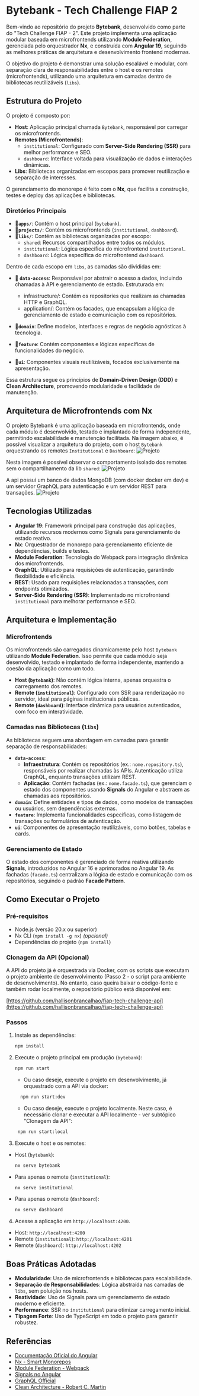 # Bytebank - Tech Challenge FIAP 2

Bem-vindo ao repositório do projeto **Bytebank**, desenvolvido como parte do "Tech Challenge FIAP - 2". Este projeto implementa uma aplicação modular baseada em microfrontends utilizando **Module Federation**, gerenciada pelo orquestrador **Nx**, e construída com **Angular 19**, seguindo as melhores práticas de arquitetura e desenvolvimento frontend modernas.

O objetivo do projeto é demonstrar uma solução escalável e modular, com separação clara de responsabilidades entre o host e os remotes (microfrontends), utilizando uma arquitetura em camadas dentro de bibliotecas reutilizáveis (`libs`).

## Estrutura do Projeto

O projeto é composto por:
- **Host**: Aplicação principal chamada `Bytebank`, responsável por carregar os microfrontends.
- **Remotes (Microfrontends)**:
  - `institutional`: Configurado com **Server-Side Rendering (SSR)** para melhor performance e SEO.
  - `dashboard`: Interface voltada para visualização de dados e interações dinâmicas.
- **Libs**: Bibliotecas organizadas em escopos para promover reutilização e separação de interesses.

O gerenciamento do monorepo é feito com o **Nx**, que facilita a construção, testes e deploy das aplicações e bibliotecas.

### Diretórios Principais
- **📂`apps/`**: Contém o host principal (`bytebank`).
- **📂`projects/`**: Contém os microfrontends (`institutional`, `dashboard`).
- **📂`libs/`**: Contém as bibliotecas organizadas por escopo:
  - `shared`: Recursos compartilhados entre todos os módulos.
  - `institutional`: Lógica específica do microfrontend `institutional`.
  - `dashboard`: Lógica específica do microfrontend `dashboard`.

Dentro de cada escopo em `libs`, as camadas são divididas em:

- **📂 `data-access`**: Responsável por abstrair o acesso a dados, incluindo chamadas à API e gerenciamento de estado.
  Estruturada em:
    - infrastructure/: Contém os repositories que realizam as chamadas HTTP e GraphQL.
    - application/: Contém os facades, que encapsulam a lógica de gerenciamento de estado e comunicação com os repositórios.
  
- **📂`domain`**: Define modelos, interfaces e regras de negócio agnósticas à tecnologia.
- **📂`feature`**: Contém componentes e lógicas específicas de funcionalidades do negócio.
- **📂`ui`**: Componentes visuais reutilizáveis, focados exclusivamente na apresentação.

Essa estrutura segue os princípios de **Domain-Driven Design (DDD)** e **Clean Architecture**, promovendo modularidade e facilidade de manutenção.

## Arquitetura de Microfrontends com Nx

O projeto Bytebank é uma aplicação baseada em microfrontends, onde cada módulo é desenvolvido, testado e implantado de forma independente, permitindo escalabilidade e manutenção facilitada.
Na imagem abaixo, é possível visualizar a arquitetura do projeto, com o host `Bytebank` orquestrando os remotes `Institutional` e `Dashboard`:
![Projeto](apps/bytebank/public/assets/images/graph.png)

Nesta imagem é possível observar o comportamento isolado dos remotes sem o compartilhamento da lib `shared`:
![Projeto](apps/bytebank/public/assets/images/projects-graph.png)

A api possui um banco de dados MongoDB (com docker docker em dev) e um servidor GraphQL para autenticação e um servidor REST para transações.
![Projeto](apps/bytebank/public/assets/images/api-arch.png)

## Tecnologias Utilizadas

- **Angular 19**: Framework principal para construção das aplicações, utilizando recursos modernos como Signals para gerenciamento de estado reativo.
- **Nx**: Orquestrador de monorepo para gerenciamento eficiente de dependências, builds e testes.
- **Module Federation**: Tecnologia do Webpack para integração dinâmica dos microfrontends.
- **GraphQL**: Utilizado para requisições de autenticação, garantindo flexibilidade e eficiência.
- **REST**: Usado para requisições relacionadas a transações, com endpoints otimizados.
- **Server-Side Rendering (SSR)**: Implementado no microfrontend `institutional` para melhorar performance e SEO.

## Arquitetura e Implementação

### Microfrontends
Os microfrontends são carregados dinamicamente pelo host `Bytebank` utilizando **Module Federation**. Isso permite que cada módulo seja desenvolvido, testado e implantado de forma independente, mantendo a coesão da aplicação como um todo.

- **Host (`bytebank`)**: Não contém lógica interna, apenas orquestra o carregamento dos remotes.
- **Remote (`institutional`)**: Configurado com SSR para renderização no servidor, ideal para páginas institucionais públicas.
- **Remote (`dashboard`)**: Interface dinâmica para usuários autenticados, com foco em interatividade.

### Camadas nas Bibliotecas (`libs`)
As bibliotecas seguem uma abordagem em camadas para garantir separação de responsabilidades:

- **`data-access`**:
  - **Infraestrutura**: Contém os repositórios (ex.: `nome.repository.ts`), responsáveis por realizar chamadas às APIs. Autenticação utiliza GraphQL, enquanto transações utilizam REST.
  - **Aplicação**: Contém fachadas (ex.: `nome.facade.ts`), que gerenciam o estado dos componentes usando **Signals** do Angular e abstraem as chamadas aos repositórios.
- **`domain`**: Define entidades e tipos de dados, como modelos de transações ou usuários, sem dependências externas.
- **`feature`**: Implementa funcionalidades específicas, como listagem de transações ou formulários de autenticação.
- **`ui`**: Componentes de apresentação reutilizáveis, como botões, tabelas e cards.

### Gerenciamento de Estado
O estado dos componentes é gerenciado de forma reativa utilizando **Signals**, introduzidos no Angular 16 e aprimorados no Angular 19. As fachadas (`facade.ts`) centralizam a lógica de estado e comunicação com os repositórios, seguindo o padrão **Facade Pattern**.

## Como Executar o Projeto

### Pré-requisitos
- Node.js (versão 20.x ou superior)
- Nx CLI (`npm install -g nx`) _(opcional)_
- Dependências do projeto (`npm install`)

### Clonagem da API (Opcional)

A API do projeto já é orquestrada via Docker, com os scripts que executam o projeto ambiente de desenvolvimento (Passo 2 - o script para ambiente de desenvolvimento). No entanto, caso queira baixar o código-fonte e também rodar localmente, o repositório público está disponível em:

[https://github.com/hallisonbrancalhao/fiap-tech-challenge-api](https://github.com/hallisonbrancalhao/fiap-tech-challenge-api)

### Passos

1. Instale as dependências:
   ```bash
   npm install
   ```

2. Execute o projeto principal em produção (`bytebank`):
   ```bash
   npm run start
   ```
   - Ou caso deseje, execute o projeto em desenvolvimento, já orquestrado com a API via docker:
   ```bash
     npm run start:dev
   ```
    - Ou caso deseje, execute o projeto localmente. Neste caso, é necessário clonar e executar a API localmente - ver subtópico "Clonagem da API":
   ```bash
    npm run start:local
    ```
3. Execute o host e os remotes:
  - Host (`bytebank`):
    ```bash
    nx serve bytebank
    ```
  - Para apenas o remote (`institutional`):
    ```bash
    nx serve institutional
    ```
  - Para apenas o remote (`dashboard`):
    ```bash
    nx serve dashboard
    ```
4. Acesse a aplicação em `http://localhost:4200`.
- Host: `http://localhost:4200`
- Remote (`institutional`): `http://localhost:4201`
- Remote (`dashboard`): `http://localhost:4202`

## Boas Práticas Adotadas
- **Modularidade**: Uso de microfrontends e bibliotecas para escalabilidade.
- **Separação de Responsabilidades**: Lógica abstraída nas camadas de `libs`, sem poluição nos hosts.
- **Reatividade**: Uso de Signals para um gerenciamento de estado moderno e eficiente.
- **Performance**: SSR no `institutional` para otimizar carregamento inicial.
- **Tipagem Forte**: Uso de TypeScript em todo o projeto para garantir robustez.

## Referências
- [Documentação Oficial do Angular](https://angular.dev/)
- [Nx - Smart Monorepos](https://nx.dev/)
- [Module Federation - Webpack](https://webpack.js.org/concepts/module-federation/)
- [Signals no Angular](https://angular.dev/guide/signals)
- [GraphQL Official](https://graphql.org/)
- [Clean Architecture - Robert C. Martin](https://blog.cleancoder.com/uncle-bob/2012/08/13/the-clean-architecture.html)
